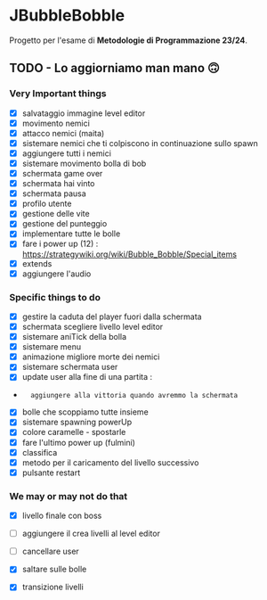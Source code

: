 
# JBubbleBobble

Progetto per l'esame di **Metodologie di Programmazione 23/24**.

## TODO - Lo aggiorniamo man mano 🙃

### Very Important things 
- [x] salvataggio immagine level editor
- [x] movimento nemici
- [x] attacco nemici (maita)
- [x] sistemare nemici che ti colpiscono in continuazione sullo spawn
- [x] aggiungere tutti i nemici
- [x] sistemare movimento bolla di bob
- [x] schermata game over
- [x] schermata hai vinto
- [x] schermata pausa
- [x] profilo utente
- [x] gestione delle vite
- [x] gestione del punteggio
- [x] implementare tutte le bolle
- [x] fare i power up (12)  : https://strategywiki.org/wiki/Bubble_Bobble/Special_items
- [x] extends
- [x] aggiungere l'audio

### Specific things to do
- [x] gestire la caduta del player fuori dalla schermata
- [x] schermata scegliere livello level editor
- [x] sistemare aniTick della bolla
- [x] sistemare menu
- [x] animazione migliore morte dei nemici
- [x] sistemare schermata user
- [x] update user alla fine di una partita : 
-       aggiungere alla vittoria quando avremmo la schermata
- [x] bolle che scoppiamo tutte insieme 
- [x] sistemare spawning powerUp
- [x] colore caramelle - spostarle
- [x] fare l'ultimo power up (fulmini)
- [x] classifica
- [x] metodo per il caricamento del livello successivo
- [x] pulsante restart 

### We may or may not do that
- [x] livello finale con boss
- [ ] aggiungere il crea livelli al level editor
- [ ] cancellare user
- [x] saltare sulle bolle
- [x] transizione livelli

